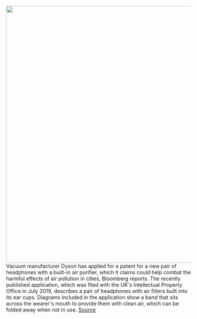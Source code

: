 <img src='https://cdn.vox-cdn.com/thumbor/FZ2t4YG0N4NBxdS0H-9y-6u5JUM=/0x70:1640x945/1200x800/filters:focal(689x416:951x678)/cdn.vox-cdn.com/uploads/chorus_image/image/66246559/dyson_headphones_3.0.jpg' width='700px' /><br/>
Vacuum manufacturer Dyson has applied for a patent for a new pair of headphones with a built-in air purifier, which it claims could help combat the harmful effects of air pollution in cities, Bloomberg reports. The recently published application, which was filed with the UK's Intellectual Property Office in July 2019, describes a pair of headphones with air filters built into its ear cups. Diagrams included in the application show a band that sits across the wearer's mouth to provide them with clean air, which can be folded away when not in use.
<a href='https://www.theverge.com/2020/2/4/21122107/dyson-patent-application-wearable-air-purifier-headphones'> Source <a/>